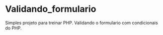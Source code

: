 ﻿# Validando_formulario

Simples projeto para treinar PHP.
Validando o formulario com condicionais do PHP.
